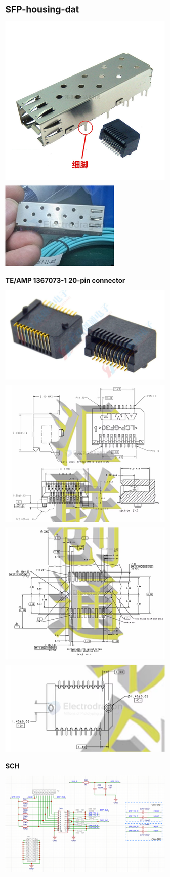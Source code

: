 
# SFP-housing-dat

![](2025-04-25-01-31-55.png)

![](2025-06-19-17-10-22.png)

## TE/AMP 1367073-1 20-pin connector 

![](2025-04-22-14-17-07.png)

![](2025-04-22-14-15-58.png)

![](2025-04-22-14-16-14.png)

![](2025-04-22-14-16-28.png)

## SCH 

![](2025-06-19-17-48-49.png)